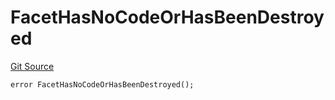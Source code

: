 # FacetHasNoCodeOrHasBeenDestroyed
[Git Source](https://github.com/thrackle-io/tron/blob/ad4d24a5f2b61a5f8e2561806bd722c0cc64e81a/src/client/token/handler/diamond/HandlerDiamond.sol)


```solidity
error FacetHasNoCodeOrHasBeenDestroyed();
```

